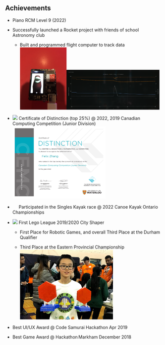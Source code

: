 ## Achievements
- <i class="fa-solid fa-music"></i> Piano RCM Level 9 (2022) 

- <i class="fa-solid fa-rocket"></i> Successfully launched a Rocket project with friends of school Astronomy club 

	- <i class="fa-solid fa-microchip"></i> Built and programmed flight computer to track data
	<img src="images/avionics.jpg" height="200"></img><img src="images/avionicgraph.png" width="300"></img>

- <img src="https://cemc.uwaterloo.ca/favicon.ico"></img> Certificate of Distinction (top 25%) @ 2022, 2019 Canadian Computing Competition (Junior Division) 
<img src="images/ccc.png" width="300"></img>

- <img src="https://rhcc.on.ca/wp-content/uploads/2019/01/cropped-RHCC-favicon_tp-32x32.png" style="width:16px;height:16px;"></img> Participated in the Singles Kayak race @ 2022 Canoe Kayak Ontario Championships 

- <img src="https://www.firstlegoleague.org/themes/custom/fll_theme/favicon.ico"></img> First Lego League 2019/2020 City Shaper 
	
	- <i class="fa-solid fa-award"></i> First Place for Robotic Games, and overall Third Place at the Durham Qualifier

	- <i class="fa-solid fa-award"></i> Third Place at the Eastern Provincial Championship
	<img src="images/fll.jpg" width="300"></img>

- <i class="fa-solid fa-award"></i> Best UI/UX Award @ Code Samurai Hackathon Apr 2019  

- <i class="fa-solid fa-award"></i> Best Game Award @ Hackathon Markham December 2018  
